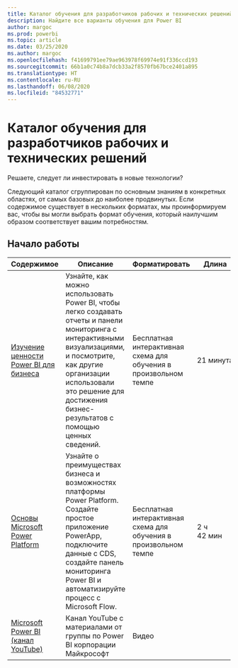 ```yaml
---
title: Каталог обучения для разработчиков рабочих и технических решений
description: Найдите все варианты обучения для Power BI
author: margoc
ms.prod: powerbi
ms.topic: article
ms.date: 03/25/2020
ms.author: margoc
ms.openlocfilehash: f41699791ee79ae963978f69974e91f336ccd193
ms.sourcegitcommit: 66b1a0c74b8a7dcb33a2f8570fb67bce2401a895
ms.translationtype: HT
ms.contentlocale: ru-RU
ms.lasthandoff: 06/08/2020
ms.locfileid: "84532771"
---
```

# <a name="business-and-technical-decision-makers-learning-catalog"></a>Каталог обучения для разработчиков рабочих и технических решений

Решаете, следует ли инвестировать в новые технологии? 

Следующий каталог сгруппирован по основным знаниям в конкретных областях, от самых базовых до наиболее продвинутых. Если содержимое существует в нескольких форматах, мы проинформируем вас, чтобы вы могли выбрать формат обучения, который наилучшим образом соответствует вашим потребностям. 

## <a name="get-started"></a>Начало работы<a name="get-started"></a>
| Содержимое  | Описание  | Форматировать  | Длина     |
|---------------------------------------------------------------------------------------------------------------|------------------------------------------------------------------------------------------------------------------------------------------------------------------------------------------------------------------------|---------------------------------------|------------|
| [Изучение ценности Power BI для бизнеса](https://docs.microsoft.com/learn/modules/introduction-power-bi/) | Узнайте, как можно использовать Power BI, чтобы легко создавать отчеты и панели мониторинга с интерактивными визуализациями, и посмотрите, как другие организации использовали это решение для достижения бизнес-результатов с помощью ценных сведений. | Бесплатная интерактивная схема для обучения в произвольном темпе | 21 минута |
| [Основы Microsoft Power Platform](https://docs.microsoft.com/learn/paths/power-plat-fundamentals/)      | Узнайте о преимуществах бизнеса и возможностях платформы Power Platform. Создайте простое приложение PowerApp, подключите данные с CDS, создайте панель мониторинга Power BI и автоматизируйте процесс с Microsoft Flow.                          | Бесплатная интерактивная схема для обучения в произвольном темпе | 2 ч 42 мин  |
| [Microsoft Power BI (канал YouTube)](https://www.youtube.com/user/mspowerbi/videos)  | Канал YouTube с материалами от группы по Power BI корпорации Майкрософт  | Видео   |            |
